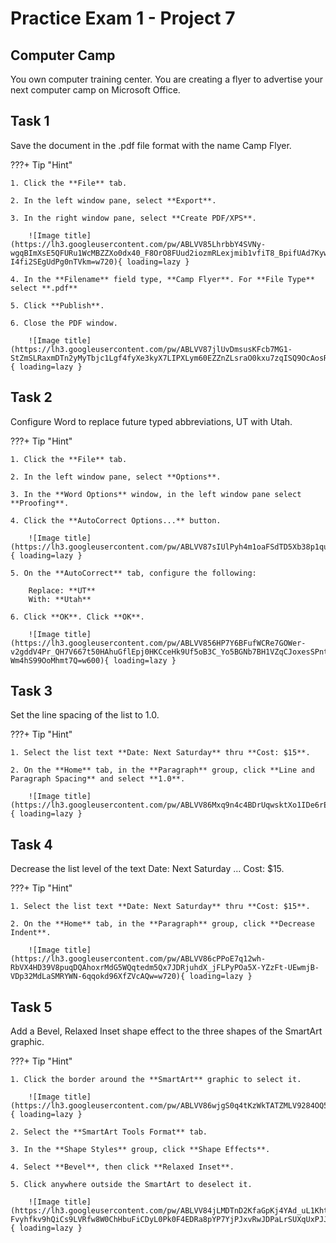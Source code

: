 # Practice Exam 1 - Project 7

## Computer Camp

You own computer training center. You are creating a flyer to advertise your next computer camp on Microsoft Office.

## Task 1
 
Save the document in the .pdf file format with the name Camp Flyer.

???+ Tip "Hint"

    1. Click the **File** tab.

    2. In the left window pane, select **Export**.

    3. In the right window pane, select **Create PDF/XPS**.
 
        ![Image title](https://lh3.googleusercontent.com/pw/ABLVV85LhrbbY4SVNy-wgqBImXsE5QFURu1WcMBZZXo0dx40_F8OrO8FUud2iozmRLexjmib1vfiT8_BpifUAd7KywJX8JnoiPtZz-I4fi2SEgUdPg0nTVkm=w720){ loading=lazy }

    4. In the **Filename** field type, **Camp Flyer**. For **File Type** select **.pdf**

    5. Click **Publish**.

    6. Close the PDF window.

        ![Image title](https://lh3.googleusercontent.com/pw/ABLVV87jlUvDmsusKFcb7MG1-StZmSLRaxmDTn2yMyTbjc1Lgf4fyXe3kyX7LIPXLym60EZZnZLsraO0kxu7zqISQ9OcAosR7PNNYUCVh9EgZBxl7AvfX23D=w600){ loading=lazy }
 
## Task 2

Configure Word to replace future typed abbreviations, UT with
Utah.

???+ Tip "Hint"

    1. Click the **File** tab.

    2. In the left window pane, select **Options**.

    3. In the **Word Options** window, in the left window pane select **Proofing**.

    4. Click the **AutoCorrect Options...** button.

        ![Image title](https://lh3.googleusercontent.com/pw/ABLVV87sIUlPyh4m1oaFSdTD5Xb38p1quIPnG2GvbsvZCnG9s6XJ8uVUBd_V7tP3L7wxzdGohNspmIVFnuNOskLEtQR5O0hEuVsT9LNqxoi7C6aEChqzPhtb=w600){ loading=lazy }

    5. On the **AutoCorrect** tab, configure the following:

        Replace: **UT**  
        With: **Utah**
    
    6. Click **OK**. Click **OK**.

        ![Image title](https://lh3.googleusercontent.com/pw/ABLVV856HP7Y6BFufWCRe7GOWer-v2gddV4Pr_QH7V667t50HAhuGflEpj0HKCceHk9Uf5oB3C_Yo5BGNb7BH1VZqCJoxesSPntEw6XW-Wm4hS99OoMhmt7Q=w600){ loading=lazy }

## Task 3

Set the line spacing of the list to 1.0.

???+ Tip "Hint"

    1. Select the list text **Date: Next Saturday** thru **Cost: $15**.

    2. On the **Home** tab, in the **Paragraph** group, click **Line and Paragraph Spacing** and select **1.0**.

        ![Image title](https://lh3.googleusercontent.com/pw/ABLVV86Mxq9n4c4BDrUqwsktXo1IDe6rEtJQJgsvM7OCaMhJjHUyHqjwLBmfoi8TLSvmOuzzCmLUH35c8vItOLO4ry8EVeL0uI4GuTjKT6RlDuHjp0UIbpAf=w720){ loading=lazy }

## Task 4

Decrease the list level of the text Date: Next Saturday … Cost: $15.

???+ Tip "Hint"

    1. Select the list text **Date: Next Saturday** thru **Cost: $15**.

    2. On the **Home** tab, in the **Paragraph** group, click **Decrease Indent**.

        ![Image title](https://lh3.googleusercontent.com/pw/ABLVV86cPPoE7q12wh-RbVX4HD39V8puqDQAhoxrMdG5WQqtedm5Qx7JDRjuhdX_jFLPyPOa5X-YZzFt-UEwmjB-VDp32MdLaSMRYWN-6qqokd96XfZVcAQw=w720){ loading=lazy }

## Task 5

Add a Bevel, Relaxed Inset shape effect to the three shapes of the SmartArt graphic.

???+ Tip "Hint"

    1. Click the border around the **SmartArt** graphic to select it.
 
        ![Image title](https://lh3.googleusercontent.com/pw/ABLVV86wjgS0q4tKzWkTATZMLV9284OQ5DFsm9oPwEIeih2X3u8rsBXT2cCxGkC7rjLxNl5kGV9c_RWFbnMsQP_zDieSjsHLgvL9x55curvbA4GebrgnBcNA=w600){ loading=lazy }

    2. Select the **SmartArt Tools Format** tab.

    3. In the **Shape Styles** group, click **Shape Effects**.

    4. Select **Bevel**, then click **Relaxed Inset**.

    5. Click anywhere outside the SmartArt to deselect it.
 
        ![Image title](https://lh3.googleusercontent.com/pw/ABLVV84jLMDTnD2KfaGpKj4YAd_uL1Khtx6h7Q6j-Fvyhfkv9hQiCs9LVRfw8W0ChHbuFiCDyL0Pk0F4EDRa8pYP7YjPJxvRwJDPaLrSUXqUxPJJM9c7si9o=w720){ loading=lazy }